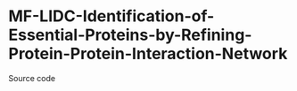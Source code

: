# MF-LIDC-Identification-of-Essential-Proteins-by-Refining-Protein-Protein-Interaction-Network
Source code
